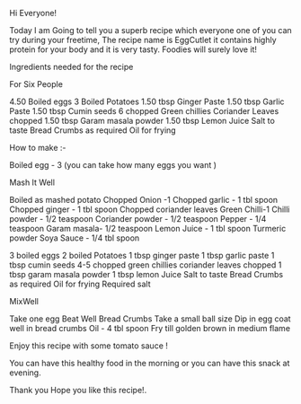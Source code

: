 Hi Everyone! 

Today I am Going to tell you a superb recipe which everyone one of you can try during your freetime, The recipe name is EggCutlet 
it contains highly protein for your body and it is very tasty.
Foodies will surely love it!

Ingredients needed for the recipe 

For Six People 

4.50 Boiled eggs
3 Boiled Potatoes
1.50 tbsp Ginger Paste
1.50 tbsp Garlic Paste
1.50 tbsp Cumin seeds
6 chopped Green chillies
Coriander Leaves chopped
1.50 tbsp Garam masala powder
1.50 tbsp Lemon Juice
Salt to taste
Bread Crumbs as required
Oil for frying 

How to make :-

Boiled egg - 3 
(you can take how many eggs you want )

Mash It Well

Boiled as mashed potato 
Chopped Onion -1 
Chopped garlic - 1 tbl spoon
Chopped ginger - 1 tbl spoon
Chopped coriander leaves
Green Chilli-1
Chilli powder - 1/2 teaspoon
Coriander powder - 1/2 teaspoon
Pepper - 1/4 teaspoon
Garam masala- 1/2 teaspoon
Lemon Juice - 1 tbl spoon 
Turmeric powder
Soya Sauce - 1/4 tbl spoon 

3 boiled eggs
2 boiled Potatoes
1 tbsp ginger paste
1 tbsp garlic paste
1 tbsp cumin seeds
4-5 chopped green chillies
coriander leaves chopped
1 tbsp garam masala powder
1 tbsp lemon Juice
Salt to taste
Bread Crumbs as required
Oil for frying
Required salt 

MixWell

Take one egg 
Beat Well
Bread Crumbs
Take a  small ball size 
Dip in egg
coat well in bread crumbs
Oil  - 4 tbl spoon 
Fry till golden brown in medium flame

Enjoy this recipe with some tomato sauce ! 

You can have this healthy food in the  morning or  you can have this snack at evening. 

Thank you Hope you like this recipe!.



